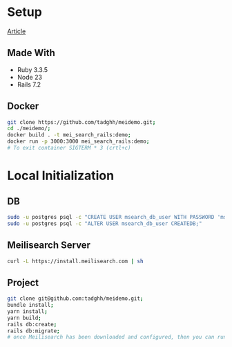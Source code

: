 # Setup

[Article](https://tadgh.dev/blog/mei-blog-post)

## Made With
- Ruby 3.3.5
- Node 23
- Rails 7.2

## Docker
```sh
git clone https://github.com/tadghh/meidemo.git;
cd ./meidemo/;
docker build . -t mei_search_rails:demo;
docker run -p 3000:3000 mei_search_rails:demo;
# To exit container SIGTERM * 3 (crtl+c)
```

# Local Initialization

## DB
```sh
sudo -u postgres psql -c "CREATE USER msearch_db_user WITH PASSWORD 'msearch_password';"
sudo -u postgres psql -c "ALTER USER msearch_db_user CREATEDB;"
```

## Meilisearch Server
```sh
curl -L https://install.meilisearch.com | sh
```

## Project
```sh
git clone git@github.com:tadghh/meidemo.git;
bundle install;
yarn install;
yarn build;
rails db:create;
rails db:migrate;
# once Meilisearch has been downloaded and configured, then you can run the seed file (rails db:seed)
```